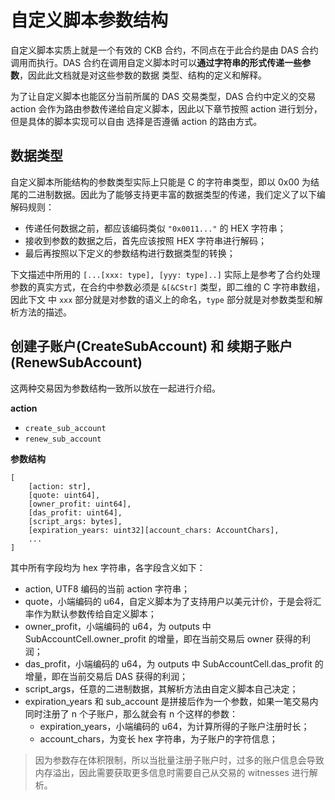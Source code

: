 # 自定义脚本参数结构

自定义脚本实质上就是一个有效的 CKB 合约，不同点在于此合约是由 DAS 合约调用而执行。DAS 合约在调用自定义脚本时可以**通过字符串的形式传递一些参数**，因此此文档就是对这些参数的数据
类型、结构的定义和解释。

为了让自定义脚本也能区分当前所属的 DAS 交易类型，DAS 合约中定义的交易 action 会作为路由参数传递给自定义脚本，因此以下章节按照 action 进行划分，但是具体的脚本实现可以自由
选择是否遵循 action 的路由方式。

## 数据类型

自定义脚本所能结构的参数类型实际上只能是 C 的字符串类型，即以 0x00 为结尾的二进制数据。因此为了能够支持更丰富的数据类型的传递，我们定义了以下编解码规则：

- 传递任何数据之前，都应该编码类似 `"0x0011..."` 的 HEX 字符串；
- 接收到参数的数据之后，首先应该按照 HEX 字符串进行解码；
- 最后再按照以下定义的参数结构进行数据类型的转换；

下文描述中所用的 `[...[xxx: type], [yyy: type]..]` 实际上是参考了合约处理参数的真实方式，在合约中参数必须是 `&[&CStr]` 类型，即二维的 C 字符串数组，因此下文
中 `xxx` 部分就是对参数的语义上的命名，`type` 部分就是对参数类型和解析方法的描述。

## 创建子账户(CreateSubAccount) 和 续期子账户(RenewSubAccount)

这两种交易因为参数结构一致所以放在一起进行介绍。

**action**

- `create_sub_account`
- `renew_sub_account`

**参数结构**

```
[
    [action: str],
    [quote: uint64],
    [owner_profit: uint64],
    [das_profit: uint64],
    [script_args: bytes],
    [expiration_years: uint32][account_chars: AccountChars],
    ...
]
```

其中所有字段均为 hex 字符串，各字段含义如下：

- action, UTF8 编码的当前 action 字符串；
- quote，小端编码的 u64，自定义脚本为了支持用户以美元计价，于是会将汇率作为默认参数传给自定义脚本；
- owner_profit，小端编码的 u64，为 outputs 中 SubAccountCell.owner_profit 的增量，即在当前交易后 owner 获得的利润；
- das_profit，小端编码的 u64，为 outputs 中 SubAccountCell.das_profit 的增量，即在当前交易后 DAS 获得的利润；
- script_args，任意的二进制数据，其解析方法由自定义脚本自己决定；
- expiration_years 和 sub_account 是拼接后作为一个参数，如果一笔交易内同时注册了 n 个子账户，那么就会有 n 个这样的参数：
  - expiration_years，小端编码的 u64，为计算所得的子账户注册时长；
  - account_chars，为变长 hex 字符串，为子账户的字符信息；

> 因为参数存在体积限制，所以当批量注册子账户时，过多的账户信息会导致内存溢出，因此需要获取更多信息时需要自己从交易的 witnesses 进行解析。
